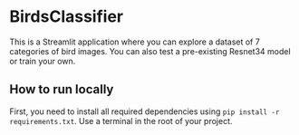 # BirdsClassifier
This is a Streamlit application where you can explore a dataset of 7 categories of bird images. You can also test a pre-existing Resnet34 model or train your own.

## How to run locally
First, you need to install all required dependencies using `pip install -r requirements.txt`. Use a terminal in the root of your project.
